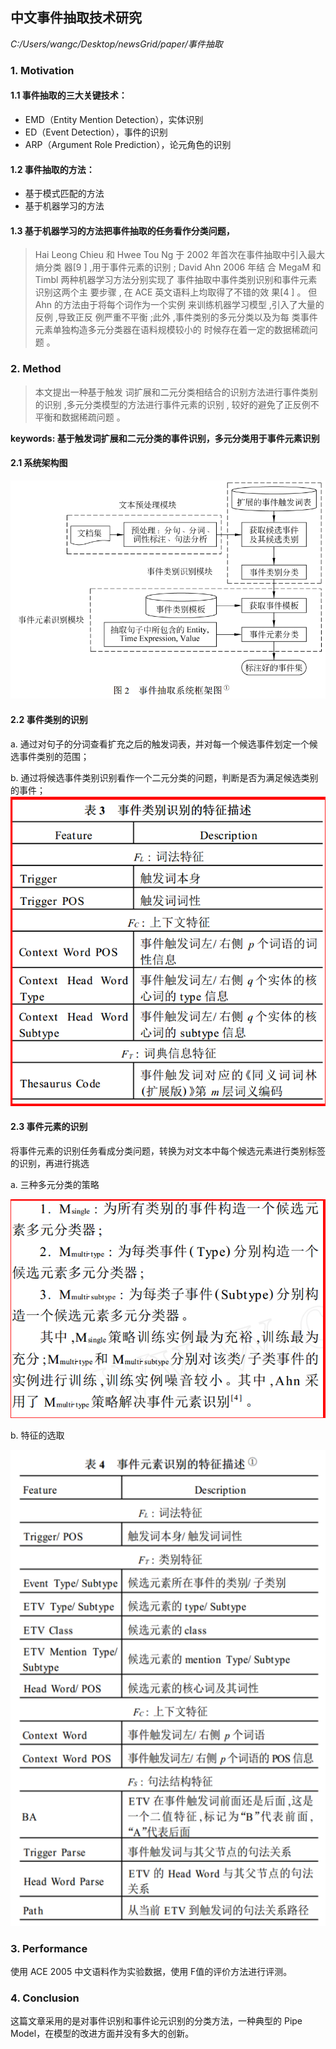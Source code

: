 ## 中文事件抽取技术研究

*C:/Users/wangc/Desktop/newsGrid/paper/事件抽取*

### 1. Motivation

#### 1.1 事件抽取的三大关键技术：
- EMD（Entity Mention Detection），实体识别
- ED（Event Detection），事件的识别
- ARP（Argument Role Prediction），论元角色的识别

#### 1.2 事件抽取的方法：
- 基于模式匹配的方法
- 基于机器学习的方法

#### 1.3 基于机器学习的方法把事件抽取的任务看作分类问题，
> Hai Leong Chieu 和 Hwee Tou
Ng 于 2002 年首次在事件抽取中引入最大熵分类
器[9 ] ,用于事件元素的识别 ; David Ahn 2006 年结
合 MegaM 和 Timbl 两种机器学习方法分别实现了
事件抽取中事件类别识别和事件元素识别这两个主
要步骤 , 在 ACE 英文语料上均取得了不错的效
果[4 ] 。 但 Ahn 的方法由于将每个词作为一个实例
来训练机器学习模型 ,引入了大量的反例 ,导致正反
例严重不平衡 ;此外 ,事件类别的多元分类以及为每
类事件元素单独构造多元分类器在语料规模较小的
时候存在着一定的数据稀疏问题 。

### 2. Method
> 本文提出一种基于触发
词扩展和二元分类相结合的识别方法进行事件类别
的识别 ,多元分类模型的方法进行事件元素的识别 ,
较好的避免了正反例不平衡和数据稀疏问题 。

**keywords: 基于触发词扩展和二元分类的事件识别，多元分类用于事件元素识别**

#### 2.1 系统架构图
![系统架构图](../IMG/Paper_中文事件抽取综述1.png)

#### 2.2 事件类别的识别

a. 通过对句子的分词查看扩充之后的触发词表，并对每一个候选事件划定一个候选事件类别的范围；

b. 通过将候选事件类别识别看作一个二元分类的问题，判断是否为满足候选类别的事件；
![特征描述](../IMG/Paper_中文事件抽取综述2.png)

#### 2.3 事件元素的识别

将事件元素的识别任务看成分类问题，转换为对文本中每个候选元素进行类别标签的识别，再进行挑选

a. 三种多元分类的策略

![分类策略](../IMG/Paper_中文事件抽取综述3.png)

b. 特征的选取

![分类特征](../IMG/Paper_中文事件抽取综述4.png)

### 3. Performance

使用 ACE 2005 中文语料作为实验数据，使用 F值的评价方法进行评测。

### 4. Conclusion

这篇文章采用的是对事件识别和事件论元识别的分类方法，一种典型的 Pipe Model，在模型的改进方面并没有多大的创新。